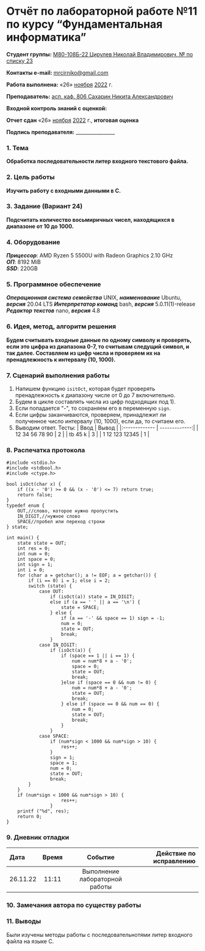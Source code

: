 # Отчёт по лабораторной работе №11 по курсу “Фундаментальная информатика”

<b>Студент группы:</b> <ins>М80-108Б-22 Цирулев Николай Владимирович, № по списку 23</ins> 

<b>Контакты e-mail:</b> <ins>mrcirniko@gmail.com</ins>

<b>Работа выполнена:</b> «26» <ins>ноября</ins> <ins>2022</ins> г.

<b>Преподаватель:</b> <ins>асп. каф. 806 Сахарин Никита Александрович</ins>

<b>Входной контроль знаний с оценкой:</b> <ins> </ins>

<b>Отчет сдан</b> «26» <ins>ноября</ins> <ins>2022</ins> г., <b>итоговая оценка</b> <ins> </ins>

<b>Подпись преподавателя:</b> ________________

### 1. Тема
__Обработка последовательности литер входного текстового файла.__

### 2. Цель работы
__Изучить работу с входными данными в C.__

### 3. Задание (Вариант 24)
__Подсчитать количество восьмиричных чисел, находящихся в диапазоне от 10 до 1000.__

### 4. Оборудование
___Прицессор___: AMD Ryzen 5 5500U with Radeon Graphics 2.10 GHz \
___ОП___: 8192 MiB \
___SSD___: 220GB

### 5. Программное обеспечение
___Операционная система семейства___ UNIX, ___наименование___ Ubuntu, ___версия___  20.04 LTS
___Интерпретатор команд___ bash, ___версия___ 5.0.11(1)-release
___Редактор текстов___ nano, ___версия___ 4.8

### 6. Идея, метод, алгоритм решения
__Будем считывать входные данные по одному символу и проверять, если это цифра из диапазона 0-7, то считывам следущий символ, и так далее. Составляем из цифр числа и проверяем их на пренадлежность к интервалу (10, 1000).__

### 7. Сценарий выполнения работы
1) Напишем функцию ```isitOct```, которая будет проверять пренадлежность к диапазону числе от 0 до 7 включительно.
2) Будем в цикле составлять числа из цифр подходящих под 1).
3) Если попадается "-", то сохраняем его в переменную ```sign```.
4) Если цифры заканчиваются, проверяем, принадлежит ли полученное число интервалу (10, 1000), если да, то считаем его.
5) Выводим ответ.
 Тесты:
|  Ввод  | Вывод |
|:------------- | -------------:|
| 12 34 56 78 90 | 2 |
| tb 45 k | 3 |
| 1 12 123 12345 | 1 |
### 8. Распечатка протокола
```
#include <stdio.h>
#include <stdbool.h>
#include <ctype.h>

bool isOct(char x) {
    if ((x - '0') >= 0 && (x - '0') <= 7) return true;
    return false;
}
typedef enum {
    OUT,//слово, которое нужно пропустить
    IN_DIGIT,//нужное слово
    SPACE//пробел или переход строки
} state;

int main() {
    state state = OUT;
    int res = 0;
    int num = 0;
    int space = 0;
    int sign = 1;
    int i = 0;
    for (char a = getchar(); a != EOF; a = getchar()) {
        if (i == 0) i = 1; else i = 2;
        switch (state) {
            case OUT:
                if (isOct(a)) state = IN_DIGIT;
                else if (a == ' ' || a == '\n') {
                    state = SPACE;
                } else {
                    if (a == '-' && space == 1) sign = -1;
                    num = 0;
                    state = OUT;
                    break;
                }
            case IN_DIGIT:
                if (isOct(a)) {
                    if (space == 1 || i == 1) {
                        num = num*8 + a - '0';
                        space = 0;
                        state = OUT;
                        break;
                    }else if (space == 0 && num != 0) {
                        num = num*8 + a - '0';
                        state = OUT;
                        break;
                    } else if (space == 0 && num == 0) {
                        num = 0;
                        state = OUT;
                        break;
                    }
                }
            case SPACE:
                if (num*sign < 1000 && num*sign > 10) {
                    res++;
                }
                sign = 1;
                space = 1;
                num = 0;
                state = OUT;
                break;
        }
    }
    if (num*sign < 1000 && num*sign > 10) {
                    res++;
                }
    printf ("%d", res);
    return 0;
}
```
### 9. Дневник отладки

|  Дата    | Время | Событие  | Действие по исправлению |
|:------------- |:---------------:|:---------------:| -------------:|
| 26.11.22 | 11:11 | Выполнение лабораторной работы | |

### 10. Замечания автора по существу работы

### 11. Выводы

Были изучены методы работы с последовательнотями литер входного файла на языке С.

